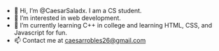 - 👋 Hi, I’m @CaesarSaladx. I am a CS student. 
- 👀 I’m interested in web development.
- 🌱 I’m currently learning C++ in college and learning HTML, CSS, and Javascript for fun. 
- 📫 Contact me at caesarrobles26@gmail.com

<!---
CaesarSaladx/CaesarSaladx is a ✨ special ✨ repository because its `README.md` (this file) appears on your GitHub profile.
You can click the Preview link to take a look at your changes.
--->
